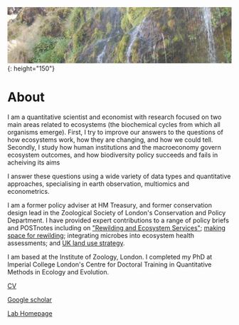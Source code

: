 ![headImage](/assets/headImage.jpeg){: height="150"}

# About
I am a quantitative scientist and economist with research focused on two main areas related to ecosystems (the biochemical cycles from which all organisms emerge). First, I try to improve our answers to the questions of how ecosystems work, how they are changing, and how we could tell.  Secondly, I study how human institutions and the macroeconomy govern ecosystem outcomes, and how biodiversity policy succeeds and fails in acheiving its aims

I answer these questions using a wide variety of data types and quantitative approaches, specialising in earth observation, multiomics and econometrics.

I am a former policy adviser at HM Treasury, and former conservation design lead in the Zoological Society of London's Conservation and Policy Department. I have provided expert contributions to a range of policy briefs and POSTnotes including on ["Rewilding and Ecosystem Services"](https://post.parliament.uk/research-briefings/post-pn-0537/); [making space for rewilding](https://www.rewildingeurope.com/wp-content/uploads/2016/05/Making-Space-for-Rewilding-Policy-Brief1.pdf); integrating microbes into ecosystem health assessments; and [UK land use strategy](https://www.britishecologicalsociety.org/transform-uk-land-use-approach-for-a-sustainable-future/).

I am based at the Institute of Zoology, London. I completed my PhD at Imperial College London's Centre for Doctoral Training in Quantitative Methods in Ecology and Evolution.

[CV](/assets/CV.pdf)

[Google scholar](https://scholar.google.com/citations?hl=en&user=Z4Tl1S4AAAAJ)

[Lab Homepage](https://scholar.google.com/citations?hl=en&user=B7YZK60AAAAJ&view_op=list_works&sortby=pubdate)
